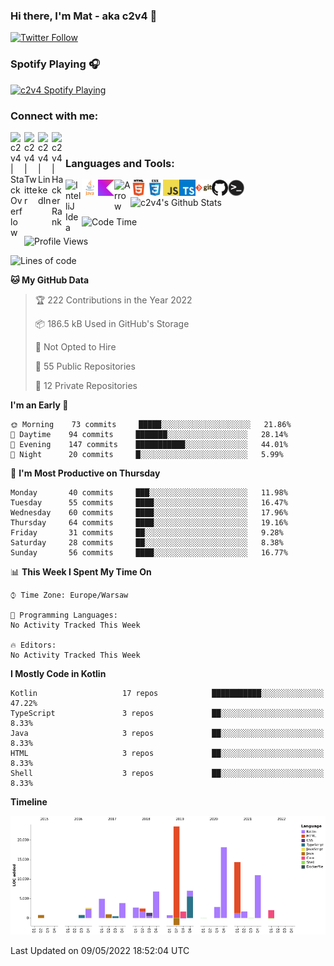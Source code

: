 ### Hi there, I'm Mat - aka c2v4 👋

[![Twitter Follow](https://img.shields.io/twitter/follow/1c2v4?color=1DA1F2&logo=twitter&style=for-the-badge)](https://twitter.com/intent/follow?original_referer=https%3A%2F%2Fgithub.com%2Fc2v4&screen_name=1c2v4)

### Spotify Playing 🎧
[<img src="https://novatorem.c2v4.vercel.app/api/spotify" alt="c2v4 Spotify Playing" width="350" />](https://open.spotify.com/user/c2v4)

### Connect with me:

[<img align="left" alt="c2v4 | StackOverflow" width="22px" src="https://cdn.jsdelivr.net/npm/simple-icons@3.6.1/icons/stackoverflow.svg" />](https://stackoverflow.com/users/7548024)
[<img align="left" alt="c2v4 | Twitter" width="22px" src="https://cdn.jsdelivr.net/npm/simple-icons@v3/icons/twitter.svg" />](https://twitter.com/1c2v4)
[<img align="left" alt="c2v4 | LinkedIn" width="22px" src="https://cdn.jsdelivr.net/npm/simple-icons@v3/icons/linkedin.svg" />](https://www.linkedin.com/in/dudamateusz/)
[<img align="left" alt="c2v4 | HackerRank" width="22px" src="https://cdn.jsdelivr.net/npm/simple-icons@3.6.1/icons/hackerrank.svg" />](https://www.hackerrank.com/the_pro1)

<br />

### Languages and Tools:

<img align="left" alt="IntelliJ Idea" width="26px" src="https://avatars0.githubusercontent.com/u/878437?s=200&v=4" />
<img align="left" alt="Java" width="26px" src="https://raw.githubusercontent.com/github/explore/80688e429a7d4ef2fca1e82350fe8e3517d3494d/topics/java/java.png" />
<img align="left" alt="Kotlin" width="26px" src="https://raw.githubusercontent.com/github/explore/80688e429a7d4ef2fca1e82350fe8e3517d3494d/topics/kotlin/kotlin.png" />
<img align="left" alt="Arrow" width="26px" src="https://avatars2.githubusercontent.com/u/29458023?s=200&v=4" />
<img align="left" alt="HTML5" width="26px" src="https://raw.githubusercontent.com/github/explore/80688e429a7d4ef2fca1e82350fe8e3517d3494d/topics/html/html.png" />
<img align="left" alt="CSS3" width="26px" src="https://raw.githubusercontent.com/github/explore/80688e429a7d4ef2fca1e82350fe8e3517d3494d/topics/css/css.png" />
<img align="left" alt="JavaScript" width="26px" src="https://raw.githubusercontent.com/github/explore/80688e429a7d4ef2fca1e82350fe8e3517d3494d/topics/javascript/javascript.png" />
<img align="left" alt="TypeScript" width="26px" src="https://raw.githubusercontent.com/github/explore/80688e429a7d4ef2fca1e82350fe8e3517d3494d/topics/typescript/typescript.png" />
<img align="left" alt="Git" width="26px" src="https://raw.githubusercontent.com/github/explore/80688e429a7d4ef2fca1e82350fe8e3517d3494d/topics/git/git.png" />
<img align="left" alt="GitHub" width="26px" src="https://raw.githubusercontent.com/github/explore/78df643247d429f6cc873026c0622819ad797942/topics/github/github.png" />
<img align="left" alt="Terminal" width="26px" src="https://raw.githubusercontent.com/github/explore/80688e429a7d4ef2fca1e82350fe8e3517d3494d/topics/terminal/terminal.png" />  


<br />

<img align="center" alt="c2v4's Github Stats" src="https://github-readme-stats.c2v4.vercel.app/api?username=c2v4&show_icons=true&hide_border=true" />  


<br />

<!--START_SECTION:waka-->
![Code Time](http://img.shields.io/badge/Code%20Time-0-blue)

![Profile Views](http://img.shields.io/badge/Profile%20Views-0-blue)

![Lines of code](https://img.shields.io/badge/From%20Hello%20World%20I%27ve%20Written-108%20Thousand%20lines%20of%20code-blue)

**🐱 My GitHub Data** 

> 🏆 222 Contributions in the Year 2022
 > 
> 📦 186.5 kB Used in GitHub's Storage 
 > 
> 🚫 Not Opted to Hire
 > 
> 📜 55 Public Repositories 
 > 
> 🔑 12 Private Repositories  
 > 
**I'm an Early 🐤** 

```text
🌞 Morning    73 commits     █████░░░░░░░░░░░░░░░░░░░░   21.86% 
🌆 Daytime    94 commits     ███████░░░░░░░░░░░░░░░░░░   28.14% 
🌃 Evening    147 commits    ███████████░░░░░░░░░░░░░░   44.01% 
🌙 Night      20 commits     █░░░░░░░░░░░░░░░░░░░░░░░░   5.99%

```
📅 **I'm Most Productive on Thursday** 

```text
Monday       40 commits     ███░░░░░░░░░░░░░░░░░░░░░░   11.98% 
Tuesday      55 commits     ████░░░░░░░░░░░░░░░░░░░░░   16.47% 
Wednesday    60 commits     ████░░░░░░░░░░░░░░░░░░░░░   17.96% 
Thursday     64 commits     ████░░░░░░░░░░░░░░░░░░░░░   19.16% 
Friday       31 commits     ██░░░░░░░░░░░░░░░░░░░░░░░   9.28% 
Saturday     28 commits     ██░░░░░░░░░░░░░░░░░░░░░░░   8.38% 
Sunday       56 commits     ████░░░░░░░░░░░░░░░░░░░░░   16.77%

```


📊 **This Week I Spent My Time On** 

```text
⌚︎ Time Zone: Europe/Warsaw

💬 Programming Languages: 
No Activity Tracked This Week

🔥 Editors: 
No Activity Tracked This Week

```

**I Mostly Code in Kotlin** 

```text
Kotlin                   17 repos            ███████████░░░░░░░░░░░░░░   47.22% 
TypeScript               3 repos             ██░░░░░░░░░░░░░░░░░░░░░░░   8.33% 
Java                     3 repos             ██░░░░░░░░░░░░░░░░░░░░░░░   8.33% 
HTML                     3 repos             ██░░░░░░░░░░░░░░░░░░░░░░░   8.33% 
Shell                    3 repos             ██░░░░░░░░░░░░░░░░░░░░░░░   8.33%

```


**Timeline**

![Chart not found](https://raw.githubusercontent.com/c2v4/c2v4/master/charts/bar_graph.png) 


 Last Updated on 09/05/2022 18:52:04 UTC
<!--END_SECTION:waka-->
